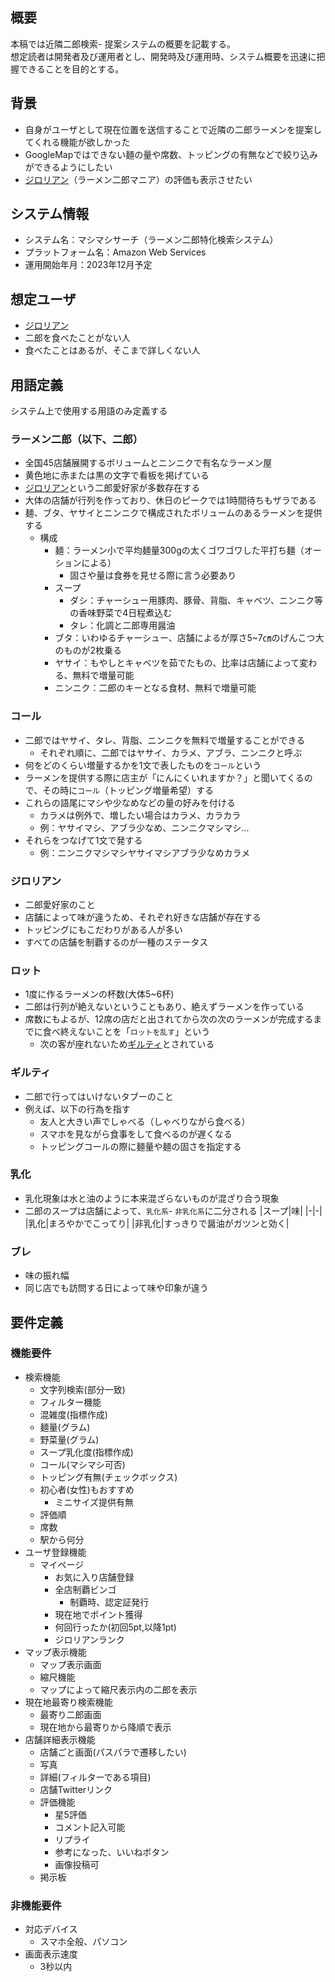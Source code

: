 ## 概要
本稿では近隣二郎検索- 提案システムの概要を記載する。  
想定読者は開発者及び運用者とし、開発時及び運用時、システム概要を迅速に把握できることを目的とする。  

## 背景
- 自身がユーザとして現在位置を送信することで近隣の二郎ラーメンを提案してくれる機能が欲しかった
- GoogleMapではできない麺の量や席数、トッピングの有無などで絞り込みができるようにしたい
- [ジロリアン](#ジロリアン)（ラーメン二郎マニア）の評価も表示させたい

## システム情報
- システム名：マシマシサーチ（ラーメン二郎特化検索システム）
- プラットフォーム名：Amazon Web Services
- 運用開始年月：2023年12月予定

## 想定ユーザ
- [ジロリアン](#ジロリアン)
- 二郎を食べたことがない人
- 食べたことはあるが、そこまで詳しくない人

## 用語定義
システム上で使用する用語のみ定義する  

### ラーメン二郎（以下、二郎）
  - 全国45店舗展開するボリュームとニンニクで有名なラーメン屋
  - 黄色地に赤または黒の文字で看板を掲げている
  - [ジロリアン](#ジロリアン)という二郎愛好家が多数存在する
  - 大体の店舗が行列を作っており、休日のピークでは1時間待ちもザラである
  - 麺、ブタ、ヤサイとニンニクで構成されたボリュームのあるラーメンを提供する
    - 構成
      - 麺：ラーメン小で平均麺量300gの太くゴワゴワした平打ち麺（オーションによる）
        - 固さや量は食券を見せる際に言う必要あり
      - スープ
        - ダシ：チャーシュー用豚肉、豚骨、背脂、キャベツ、ニンニク等の香味野菜で4日程煮込む
        - タレ：化調と二郎専用醤油
      - ブタ：いわゆるチャーシュー、店舗によるが厚さ5~7㎝のげんこつ大のものが2枚乗る
      - ヤサイ：もやしとキャベツを茹でたもの、比率は店舗によって変わる、無料で増量可能
      - ニンニク：二郎のキーとなる食材、無料で増量可能
### コール
  - 二郎ではヤサイ、タレ、背脂、ニンニクを無料で増量することができる
    - それぞれ順に、二郎ではヤサイ、カラメ、アブラ、ニンニクと呼ぶ
  - 何をどのくらい増量するかを1文で表したものを`コール`という
  - ラーメンを提供する際に店主が「にんにくいれますか？」と聞いてくるので、その時に`コール`（トッピング増量希望）する
  - これらの語尾にマシや少なめなどの量の好みを付ける
    - カラメは例外で、増したい場合はカラメ、カラカラ
    - 例：ヤサイマシ、アブラ少なめ、ニンニクマシマシ...
  - それらをつなげて1文で発する
    - 例：ニンニクマシマシヤサイマシアブラ少なめカラメ
### ジロリアン
  - 二郎愛好家のこと
  - 店舗によって味が違うため、それぞれ好きな店舗が存在する
  - トッピングにもこだわりがある人が多い
  - すべての店舗を制覇するのが一種のステータス
### ロット
  - 1度に作るラーメンの杯数(大体5~6杯)
  - 二郎は行列が絶えないということもあり、絶えずラーメンを作っている
  - 席数にもよるが、12席の店だと出されてから次の次のラーメンが完成するまでに食べ終えないことを「`ロットを乱す`」という
    - 次の客が座れないため[ギルティ](#ギルティ)とされている
### ギルティ
  - 二郎で行ってはいけないタブーのこと
  - 例えば、以下の行為を指す
    - 友人と大きい声でしゃべる（しゃべりながら食べる）
    - スマホを見ながら食事をして食べるのが遅くなる
    - トッピングコールの際に麺量や麺の固さを指定する
### 乳化
  - 乳化現象は水と油のように本来混ざらないものが混ざり合う現象
  - 二郎のスープは店舗によって、`乳化系`- `非乳化系`に二分される
    |スープ|味|
    |-|-|
    |乳化|まろやかでこってり|
    |非乳化|すっきりで醤油がガツンと効く|

### ブレ
  - 味の振れ幅
  - 同じ店でも訪問する日によって味や印象が違う

## 要件定義
### 機能要件
- 検索機能
  - 文字列検索(部分一致)
  - フィルター機能
  - 混雑度(指標作成)
  - 麺量(グラム)
  - 野菜量(グラム)
  - スープ乳化度(指標作成)
  - コール(マシマシ可否)
  - トッピング有無(チェックボックス)
  - 初心者(女性)もおすすめ
    - ミニサイズ提供有無
  - 評価順
  - 席数
  - 駅から何分
- ユーザ登録機能
  - マイページ
    - お気に入り店舗登録
    - 全店制覇ビンゴ
      - 制覇時、認定証発行
    - 現在地でポイント獲得
    - 何回行ったか(初回5pt,以降1pt)
    - ジロリアンランク
- マップ表示機能
  - マップ表示画面
  - 縮尺機能
  - マップによって縮尺表示内の二郎を表示
- 現在地最寄り検索機能
  - 最寄り二郎画面
  - 現在地から最寄りから降順で表示
- 店舗詳細表示機能
  - 店舗ごと画面(パスパラで遷移したい)
  - 写真
  - 詳細(フィルターである項目)
  - 店舗Twitterリンク
  - 評価機能
    - 星5評価
    - コメント記入可能
    - リプライ
    - 参考になった、いいねボタン
    - 画像投稿可
  - 掲示板
### 非機能要件
- 対応デバイス
  - スマホ全般、パソコン
- 画面表示速度
  - 3秒以内